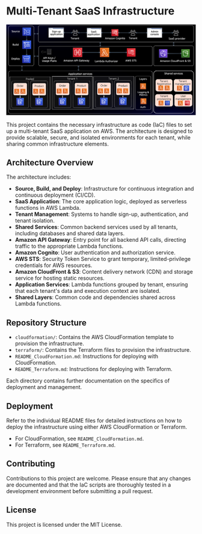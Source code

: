 
# Multi-Tenant SaaS Infrastructure

![Architecture Diagram](../Images/saas.png)

This project contains the necessary infrastructure as code (IaC) files to set up a multi-tenant SaaS application on AWS. The architecture is designed to provide scalable, secure, and isolated environments for each tenant, while sharing common infrastructure elements.

## Architecture Overview

The architecture includes:

- **Source, Build, and Deploy**: Infrastructure for continuous integration and continuous deployment (CI/CD).
- **SaaS Application**: The core application logic, deployed as serverless functions in AWS Lambda.
- **Tenant Management**: Systems to handle sign-up, authentication, and tenant isolation.
- **Shared Services**: Common backend services used by all tenants, including databases and shared data layers.
- **Amazon API Gateway**: Entry point for all backend API calls, directing traffic to the appropriate Lambda functions.
- **Amazon Cognito**: User authentication and authorization service.
- **AWS STS**: Security Token Service to grant temporary, limited-privilege credentials for AWS resources.
- **Amazon CloudFront & S3**: Content delivery network (CDN) and storage service for hosting static resources.
- **Application Services**: Lambda functions grouped by tenant, ensuring that each tenant's data and execution context are isolated.
- **Shared Layers**: Common code and dependencies shared across Lambda functions.

## Repository Structure

- `cloudformation/`: Contains the AWS CloudFormation template to provision the infrastructure.
- `terraform/`: Contains the Terraform files to provision the infrastructure.
- `README_CloudFormation.md`: Instructions for deploying with CloudFormation.
- `README_Terraform.md`: Instructions for deploying with Terraform.

Each directory contains further documentation on the specifics of deployment and management.

## Deployment

Refer to the individual README files for detailed instructions on how to deploy the infrastructure using either AWS CloudFormation or Terraform.

- For CloudFormation, see `README_CloudFormation.md`.
- For Terraform, see `README_Terraform.md`.

## Contributing

Contributions to this project are welcome. Please ensure that any changes are documented and that the IaC scripts are thoroughly tested in a development environment before submitting a pull request.

## License

This project is licensed under the MIT License.